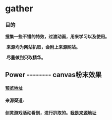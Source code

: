 # gather



### 目的

​	**搜集一些不错的特效，过渡动画，用来学习以及使用。**

​	**来源均为网站扒取，会附上来源网站。**

​	**尽量做到只取精华。**






## Power  --------   canvas粉末效果  

#### [预览地址](http://htmlpreview.github.io/?https://github.com/AlanSean/gather/blob/master/powder/index.html)

#### 来源渠道:

   #### 剑灵游戏活动看到，进行扒取的。[我是来源地址](http://bns.qq.com/cp/a20180612happynight/index.htm)

				



